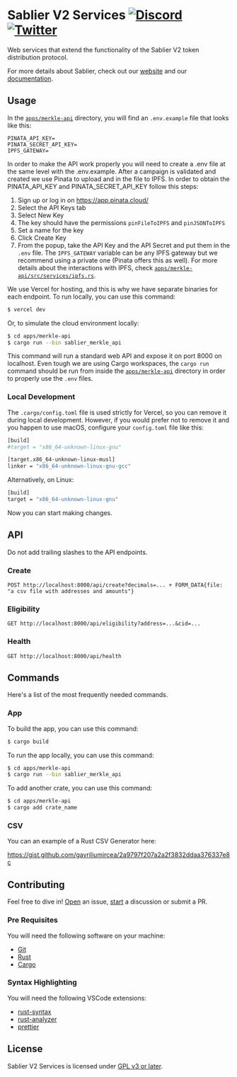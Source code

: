 # Sablier V2 Services [![Discord][discord-badge]][discord] [![Twitter][twitter-badge]][twitter]

[discord]: https://discord.gg/bSwRCwWRsT
[discord-badge]: https://dcbadge.vercel.app/api/server/bSwRCwWRsT?style=flat
[twitter]: https://twitter.com/Sablier
[twitter-badge]: https://img.shields.io/twitter/follow/Sablier?label=%40Sablier

Web services that extend the functionality of the Sablier V2 token distribution protocol.

For more details about Sablier, check out our [website](https://sablier.com) and our
[documentation](https://docs.sablier.com).

## Usage

In the [`apps/merkle-api`](./apps/merkle-api/) directory, you will find an `.env.example` file that looks like this:

```text
PINATA_API_KEY=
PINATA_SECRET_API_KEY=
IPFS_GATEWAY=
```

In order to make the API work properly you will need to create a .env file at the same level with the .env.example.
After a campaign is validated and created we use Pinata to upload and in the file to IPFS. In order to obtain the
PINATA_API_KEY and PINATA_SECRET_API_KEY follow this steps:

1. Sign up or log in on https://app.pinata.cloud/
1. Select the API Keys tab
1. Select New Key
1. The key should have the permissions `pinFileToIPFS` and `pinJSONToIPFS`
1. Set a name for the key
1. Click Create Key
1. From the popup, take the API Key and the API Secret and put them in the `.env` file. The `IPFS_GATEWAY` variable can
   be any IPFS gateway but we recommend using a private one (Pinata offers this as well). For more details about the
   interactions with IPFS, check [`apps/merkle-api/src/services/ipfs.rs`](./apps/merkle-api/src/services/ipfs.rs).

We use Vercel for hosting, and this is why we have separate binaries for each endpoint. To run locally, you can use this
command:

```sh
$ vercel dev
```

Or, to simulate the cloud environment locally:

```sh
$ cd apps/merkle-api
$ cargo run --bin sablier_merkle_api
```

This command will run a standard web API and expose it on port 8000 on localhost. Even tough we are using Cargo
workspaces, the `cargo run` command should be run from inside the [`apps/merkle-api`](./apps/merkle-api) directory in
order to properly use the `.env` files.

### Local Development

The `.cargo/config.toml` file is used strictly for Vercel, so you can remove it during local development. However, if
you would prefer not to remove it and you happen to use macOS, configure your `config.toml` file like this:

```sh
[build]
#target = "x86_64-unknown-linux-gnu"

[target.x86_64-unknown-linux-musl]
linker = "x86_64-unknown-linux-gnu-gcc"
```

Alternatively, on Linux:

```sh
[build]
target = "x86_64-unknown-linux-gnu"
```

Now you can start making changes.

## API

Do not add trailing slashes to the API endpoints.

### Create

```text
POST http://localhost:8000/api/create?decimals=... + FORM_DATA{file: "a csv file with addresses and amounts"}
```

### Eligibility

```text
GET http://localhost:8000/api/eligibility?address=...&cid=...
```

### Health

```text
GET http://localhost:8000/api/health
```

## Commands

Here's a list of the most frequently needed commands.

### App

To build the app, you can use this command:

```sh
$ cargo build
```

To run the app locally, you can use this command:

```sh
$ cd apps/merkle-api
$ cargo run --bin sablier_merkle_api
```

To add another crate, you can use this command:

```sh
$ cd apps/merkle-api
$ cargo add crate_name
```

### CSV

You can an example of a Rust CSV Generator here:

https://gist.github.com/gavriliumircea/2a9797f207a2a2f3832ddaa376337e8c

## Contributing

Feel free to dive in! [Open](https://github.com/sablier-labs/v2-services/issues/new) an issue,
[start](https://github.com/sablier-labs/v2-services/discussions/new) a discussion or submit a PR.

### Pre Requisites

You will need the following software on your machine:

- [Git](https://git-scm.com/downloads)
- [Rust](https://rust-lang.org/tools/install)
- [Cargo](https://doc.rust-lang.org/cargo/commands/cargo-install.html)

### Syntax Highlighting

You will need the following VSCode extensions:

- [rust-syntax](https://marketplace.visualstudio.com/items?itemName=dustypomerleau.rust-syntax)
- [rust-analyzer](https://marketplace.visualstudio.com/items?itemName=rust-lang.rust-analyzer)
- [prettier](https://marketplace.visualstudio.com/items?itemName=esbenp.prettier-vscode)

## License

Sablier V2 Services is licensed under [GPL v3 or later](./LICENSE.md).
